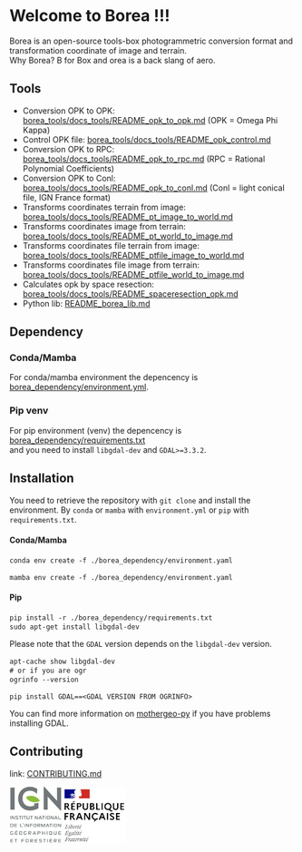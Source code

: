 # Welcome to Borea !!!

Borea is an open-source tools-box photogrammetric conversion format and transformation coordinate of image and terrain.  
Why Borea? B for Box and orea is a back slang of aero.

## Tools

* Conversion OPK to OPK: [borea_tools/docs_tools/README_opk_to_opk.md](./borea_tools/docs_tools/README_opk_to_opk.md) (OPK = Omega Phi Kappa)
* Control OPK file: [borea_tools/docs_tools/README_opk_control.md](./borea_tools/docs_tools/README_opk_control.md)
* Conversion OPK to RPC: [borea_tools/docs_tools/README_opk_to_rpc.md](./borea_tools/docs_tools/README_opk_to_rpc.md) (RPC = Rational Polynomial Coefficients)
* Conversion OPK to Conl: [borea_tools/docs_tools/README_opk_to_conl.md](./borea_tools/docs_tools/README_opk_to_conl.md) (Conl = light conical file, IGN France format)
* Transforms coordinates terrain from image: [borea_tools/docs_tools/README_pt_image_to_world.md](./borea_tools/docs_tools/README_pt_image_to_world.md)
* Transforms coordinates image from terrain: [borea_tools/docs_tools/README_pt_world_to_image.md](./borea_tools/docs_tools/README_pt_world_to_image.md)
* Transforms coordinates file terrain from image: [borea_tools/docs_tools/README_ptfile_image_to_world.md](./borea_tools/docs_tools/README_ptfile_image_to_world.md)
* Transforms coordinates file image from terrain: [borea_tools/docs_tools/README_ptfile_world_to_image.md](./borea_tools/docs_tools/README_ptfile_world_to_image.md)
* Calculates opk by space resection: [borea_tools/docs_tools/README_spaceresection_opk.md](./borea_tools/docs_tools/README_spaceresection_opk.md)
* Python lib: [README_borea_lib.md](./README_borea_lib.md)

## Dependency

### Conda/Mamba
For conda/mamba environment the depencency is [borea_dependency/environment.yml](./borea_dependency/environment.yml).  

### Pip venv
For pip environment (venv) the depencency is [borea_dependency/requirements.txt](./borea_dependency/requirements.txt)  
and you need to install `libgdal-dev` and `GDAL>=3.3.2`.

## Installation

You need to retrieve the repository with ```git clone``` and install the environment. By ```conda``` or ```mamba``` with ```environment.yml``` or ```pip``` with ```requirements.txt```.

#### Conda/Mamba
```
conda env create -f ./borea_dependency/environment.yaml
```
```
mamba env create -f ./borea_dependency/environment.yaml
```

#### Pip
```
pip install -r ./borea_dependency/requirements.txt
sudo apt-get install libgdal-dev
```
Please note that the `GDAL` version depends on the `libgdal-dev` version.
```
apt-cache show libgdal-dev
# or if you are ogr
ogrinfo --version
```
```
pip install GDAL==<GDAL VERSION FROM OGRINFO>
```
You can find more information on [mothergeo-py](https://mothergeo-py.readthedocs.io/en/latest/development/how-to/gdal-ubuntu-pkg.html) if you have problems installing GDAL.

## Contributing

link: [CONTRIBUTING.md](./CONTRIBUTING.md)

![logo ign](docs/image/logo_ign.png) ![logo fr](docs/image/Republique_Francaise_Logo.png)